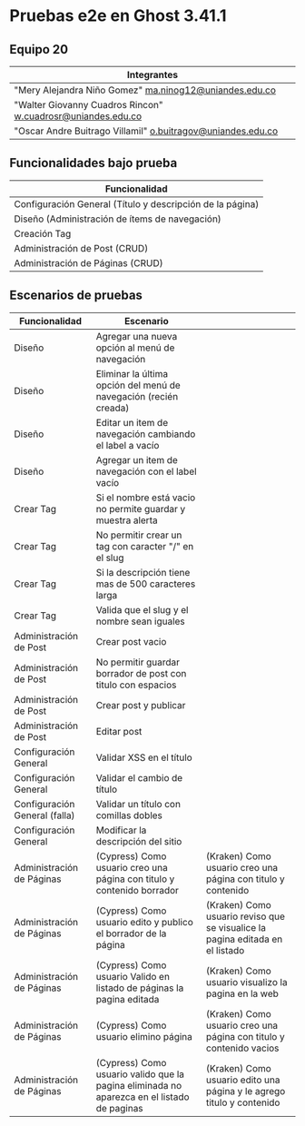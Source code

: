 # Pruebas e2e en Ghost 3.41.1

## Equipo 20
|Integrantes|
|-|
|"Mery Alejandra Niño Gomez" <ma.ninog12@uniandes.edu.co>|
|"Walter Giovanny Cuadros Rincon" <w.cuadrosr@uniandes.edu.co>|
|"Oscar Andre Buitrago Villamil" <o.buitragov@uniandes.edu.co>|

## Funcionalidades bajo prueba
| Funcionalidad |
| -- |
| Configuración General (Título y descripción de la página) |
| Diseño (Administración de ítems de navegación) |
| Creación Tag |
| Administración de Post (CRUD) |
| Administración de Páginas (CRUD) |

## Escenarios de pruebas

| Funcionalidad | Escenario | |
| -- | -- | -- |
| Diseño | Agregar una nueva opción al menú de navegación | |
| Diseño | Eliminar la última opción del menú de navegación (recién creada) | |
| Diseño | Editar un item de navegación cambiando el label a vacío | |
| Diseño | Agregar un item de navegación con el label vacío | |
| Crear Tag | Si el nombre está vacio no permite guardar y muestra alerta | |
| Crear Tag | No permitir crear un tag con caracter "/" en el slug | |
| Crear Tag | Si la descripción tiene mas de 500 caracteres larga | |
| Crear Tag | Valida que el slug y el nombre sean iguales | |
| Administración de Post | Crear post vacio | |
| Administración de Post | No permitir guardar borrador de post con titulo con espacios | |
| Administración de Post | Crear post y publicar | |
| Administración de Post | Editar post | |
| Configuración General | Validar XSS en el título | |
| Configuración General | Validar el cambio de título | |
| Configuración General (falla) | Validar un título con comillas dobles | |
| Configuración General | Modificar la descripción del sitio | |
| Administración de Páginas | (Cypress) Como usuario creo una página con titulo y contenido borrador  | (Kraken) Como usuario creo una página con titulo y contenido|
| Administración de Páginas | (Cypress) Como usuario edito y publico el borrador de la página | (Kraken) Como usuario reviso que se visualice la pagina editada en el listado|
| Administración de Páginas | (Cypress) Como usuario Valido en listado de páginas la pagina editada | (Kraken) Como usuario visualizo la pagina en la web|
| Administración de Páginas | (Cypress) Como usuario elimino página | (Kraken) Como usuario creo una página con titulo y contenido vacios|
| Administración de Páginas | (Cypress) Como usuario valido que la pagina eliminada no aparezca en el listado de paginas | (Kraken) Como usuario edito una página y le agrego titulo y contenido|






